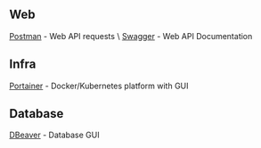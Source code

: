 ## Web

[Postman](https://www.postman.com/) - Web API requests \ 
[Swagger](https://swagger.io/) - Web API Documentation

## Infra

[Portainer](https://www.portainer.io/) - Docker/Kubernetes platform with GUI

## Database

[DBeaver](https://dbeaver.io/) - Database GUI
